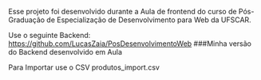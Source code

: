 Esse projeto foi desenvolvido durante a Aula de frontend do curso de Pós-Graduação de Especialização de Desenvolvimento para Web da UFSCAR. 


Use o seguinte Backend: https://github.com/LucasZaia/PosDesenvolvimentoWeb ###Minha versão do Backend desenvolvido em Aula

Para Importar use o CSV produtos_import.csv
